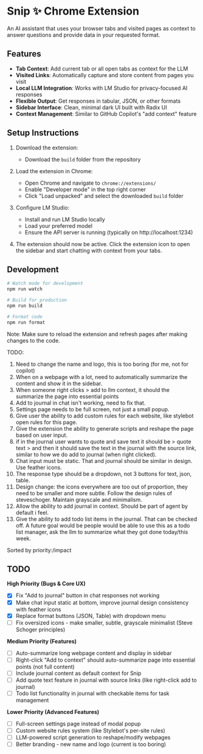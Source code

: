# Snip ✨ Chrome Extension

An AI assistant that uses your browser tabs and visited pages as context to answer questions and provide data in your requested format.

## Features

- **Tab Context**: Add current tab or all open tabs as context for the LLM
- **Visited Links**: Automatically capture and store content from pages you visit
- **Local LLM Integration**: Works with LM Studio for privacy-focused AI responses
- **Flexible Output**: Get responses in tabular, JSON, or other formats
- **Sidebar Interface**: Clean, minimal dark UI built with Radix UI
- **Context Management**: Similar to GitHub Copilot's "add context" feature

## Setup Instructions

1. Download the extension:
   - Download the `build` folder from the repository

2. Load the extension in Chrome:
   - Open Chrome and navigate to `chrome://extensions/`
   - Enable "Developer mode" in the top right corner
   - Click "Load unpacked" and select the downloaded `build` folder

3. Configure LM Studio:
   - Install and run LM Studio locally
   - Load your preferred model
   - Ensure the API server is running (typically on http://localhost:1234)

4. The extension should now be active. Click the extension icon to open the sidebar and start chatting with context from your tabs.

## Development

```bash
# Watch mode for development
npm run watch

# Build for production
npm run build

# Format code
npm run format
```

Note: Make sure to reload the extension and refresh pages after making changes to the code.


TODO: 

1. Need to change the name and logo, this is too boring (for me, not for copilot)
2. When on a webpage with a lot, need to automatically summarize the content and show it in the sidebar.
3. When someone right clicks > add to llm context, it should the summarize the page into essential points
4. Add to journal in chat isn't working, need to fix that.
5. Settings page needs to be full screen, not just a small popup.
6. Give user the ability to add custom rules for each website, like stylebot open rules for this page.
7. Give the extension the ability to generate scripts and reshape the page based on user input.
8. if in the journal user wants to quote and save text it should be > quote text > and then it should save the text in the journal with the source link, similar to how we do add to journal (when right clicked).
9. Chat input must be static. That and journal should be similar in design. Use feather icons.
10. The response type should be a dropdown, not 3 buttons for text, json, table.
11. Design change: the icons everywhere are too out of proportion, they need to be smaller and more subtle. Follow the design rules of steveschoger. Maintain grayscale and minimalism. 
12. Allow the ability to add journal in context. Should be part of agent by default i feel.
13. Give the ability to add todo list items in the journal. That can be checked off. A future goal would be people would be able to use this as a todo list manager, ask the llm to summarize what they got done today/this week.


Sorted by priority:/impact
## TODO

**High Priority (Bugs & Core UX)**
- [x] Fix "Add to journal" button in chat responses not working
- [x] Make chat input static at bottom, improve journal design consistency with feather icons
- [x] Replace format buttons (JSON, Table) with dropdown menu
- [ ] Fix oversized icons - make smaller, subtle, grayscale minimalist (Steve Schoger principles)

**Medium Priority (Features)**
- [ ] Auto-summarize long webpage content and display in sidebar
- [ ] Right-click "Add to context" should auto-summarize page into essential points (not full content)
- [ ] Include journal content as default context for Snip
- [ ] Add quote text feature in journal with source links (like right-click add to journal)
- [ ] Todo list functionality in journal with checkable items for task management

**Lower Priority (Advanced Features)**
- [ ] Full-screen settings page instead of modal popup
- [ ] Custom website rules system (like Stylebot's per-site rules)
- [ ] LLM-powered script generation to reshape/modify webpages
- [ ] Better branding - new name and logo (current is too boring)